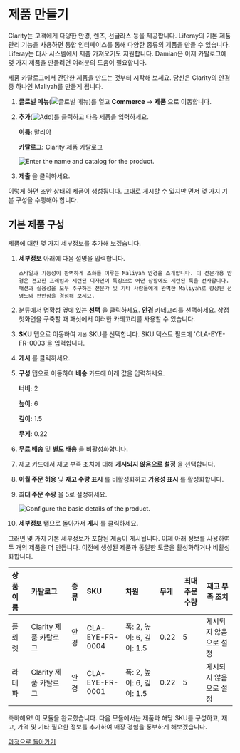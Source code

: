 # 제품 만들기

Clarity는 고객에게 다양한 안경, 렌즈, 선글라스 등을 제공합니다. Liferay의 기본 제품 관리 기능을 사용하면 통합 인터페이스를 통해 다양한 종류의 제품을 만들 수 있습니다. Liferay는 타사 시스템에서 제품 가져오기도 지원합니다. Damian은 이제 카탈로그에 몇 가지 제품을 만들려면 여러분의 도움이 필요합니다.

제품 카탈로그에서 간단한 제품을 만드는 것부터 시작해 보세요. 당신은 Clarity의 안경 중 하나인 Maliyah를 만들게 됩니다.

1. **글로벌 메뉴**(![글로벌 메뉴](../../images/icon-applications-menu.png))를 열고 **Commerce** &rarr; **제품** 으로 이동합니다.

1. **추가**(![Add](../../images/icon-add.png))를 클릭하고 다음 제품을 입력하세요.

   **이름:** 말리야

   **카탈로그:** Clarity 제품 카탈로그

   ![Enter the name and catalog for the product.](./creating-products/images/01.png)

1. **제출** 을 클릭하세요.

이렇게 하면 초안 상태의 제품이 생성됩니다. 그대로 게시할 수 있지만 먼저 몇 가지 기본 구성을 수행해야 합니다.

## 기본 제품 구성

제품에 대한 몇 가지 세부정보를 추가해 보겠습니다.

1. **세부정보** 아래에 다음 설명을 입력합니다.

   ```
   스타일과 기능성이 완벽하게 조화를 이루는 Maliyah 안경을 소개합니다. 이 전문가용 안경은 견고한 프레임과 세련된 디자인이 특징으로 어떤 상황에도 세련된 룩을 선사합니다. 패션과 실용성을 모두 추구하는 전문가 및 기타 사람들에게 완벽한 Maliyah로 향상된 선명도와 편안함을 경험해 보세요.
   ```

1. 분류에서 명확성 옆에 있는 **선택** 을 클릭하세요. **안경** 카테고리를 선택하세요. 상점 첫화면을 구축할 때 패싯에서 이러한 카테고리를 사용할 수 있습니다.

1. **SKU** 탭으로 이동하여 `기본` SKU를 선택합니다. SKU 텍스트 필드에 'CLA-EYE-FR-0003'을 입력합니다.

1. **게시** 를 클릭하세요.

1. **구성** 탭으로 이동하여 **배송** 카드에 아래 값을 입력하세요.

   **너비:** 2

   **높이:** 6

   **깊이:** 1.5

   **무게:** 0.22

1. **무료 배송** 및 **별도 배송** 을 비활성화합니다.

1. 재고 카드에서 재고 부족 조치에 대해 **게시되지 않음으로 설정** 을 선택합니다.

1. **이월 주문 허용** 및 **재고 수량 표시** 를 비활성화하고 **가용성 표시** 를 활성화합니다.

1. **최대 주문 수량** 을 5로 설정하세요.

   ![Configure the basic details of the product.](./creating-products/images/02.png)

1. **세부정보** 탭으로 돌아가서 **게시** 를 클릭하세요.

그러면 몇 가지 기본 세부정보가 포함된 제품이 게시됩니다. 이제 아래 정보를 사용하여 두 개의 제품을 더 만듭니다. 이전에 생성된 제품과 동일한 토글을 활성화하거나 비활성화합니다.

| 상품 이름 | 카탈로그            | 종류 | SKU             | 차원                   | 무게   | 최대 주문 수량 | 재고 부족 조치     |
| :---- | :-------------- | :- | :-------------- | :------------------- | :--- | -------- | ------------ |
| 플뢰렛   | Clarity 제품 카탈로그 | 안경 | CLA-EYE-FR-0004 | 폭: 2, 높이: 6, 깊이: 1.5 | 0.22 | 5        | 게시되지 않음으로 설정 |
| 라테파   | Clarity 제품 카탈로그 | 안경 | CLA-EYE-FR-0001 | 폭: 2, 높이: 6, 깊이: 1.5 | 0.22 | 5        | 게시되지 않음으로 설정 |

축하해요! 이 모듈을 완료했습니다. 다음 모듈에서는 제품과 해당 SKU를 구성하고, 재고, 가격 및 기타 필요한 정보를 추가하여 매장 경험을 풍부하게 해보겠습니다.

[과정으로 돌아가기](../../commerce-architect.md)
